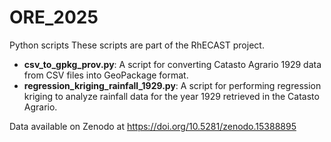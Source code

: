 # ORE_2025
Python scripts
These scripts are part of the RhECAST project.

- **csv_to_gpkg_prov.py**: A script for converting Catasto Agrario 1929 data from CSV files into GeoPackage format.
- **regression_kriging_rainfall_1929.py**: A script for performing regression kriging to analyze rainfall data for the year 1929 retrieved in the Catasto Agrario.

Data available on Zenodo at https://doi.org/10.5281/zenodo.15388895
